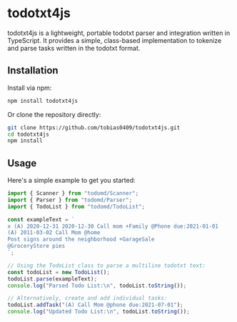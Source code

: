 # todotxt4js

todotxt4js is a lightweight, portable todotxt parser and integration written in TypeScript. It provides a simple, class-based implementation to tokenize and parse tasks written in the todotxt format.

## Installation

Install via npm:

```bash
npm install todotxt4js
```

Or clone the repository directly:

```bash
git clone https://github.com/tobias0409/todotxt4js.git
cd todotxt4js
npm install
```

## Usage

Here's a simple example to get you started:

```ts
import { Scanner } from "todomd/Scanner";
import { Parser } from "todomd/Parser";
import { TodoList } from "todomd/TodoList";

const exampleText = `
x (A) 2020-12-31 2020-12-30 Call mom +Family @Phone due:2021-01-01
(A) 2011-03-02 Call Mom @home
Post signs around the neighborhood +GarageSale
@GroceryStore pies
`;

// Using the TodoList class to parse a multiline todotxt text:
const todoList = new TodoList();
todoList.parse(exampleText);
console.log("Parsed Todo List:\n", todoList.toString());

// Alternatively, create and add individual tasks:
todoList.addTask("(A) Call Mom @phone due:2021-07-01");
console.log("Updated Todo List:\n", todoList.toString());
```
